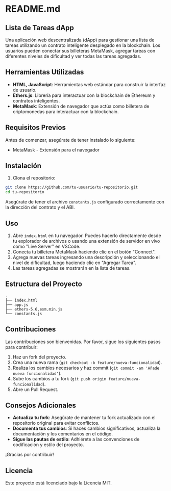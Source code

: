 # README.md

## Lista de Tareas dApp

Una aplicación web descentralizada (dApp) para gestionar una lista de tareas utilizando un contrato inteligente desplegado en la blockchain. Los usuarios pueden conectar sus billeteras MetaMask, agregar tareas con diferentes niveles de dificultad y ver todas las tareas agregadas.

## Herramientas Utilizadas

- **HTML, JavaScript**: Herramientas web estándar para construir la interfaz de usuario.
- **Ethers.js**: Librería para interactuar con la blockchain de Ethereum y contratos inteligentes.
- **MetaMask**: Extensión de navegador que actúa como billetera de criptomonedas para interactuar con la blockchain.

## Requisitos Previos

Antes de comenzar, asegúrate de tener instalado lo siguiente:

- MetaMask - Extensión para el navegador

## Instalación

1. Clona el repositorio:

```bash
git clone https://github.com/tu-usuario/tu-repositorio.git
cd tu-repositorio
```

Asegúrate de tener el archivo `constants.js` configurado correctamente con la dirección del contrato y el ABI.

## Uso

1. Abre `index.html` en tu navegador. Puedes hacerlo directamente desde tu explorador de archivos o usando una extensión de servidor en vivo como "Live Server" en VSCode.
2. Conecta tu billetera MetaMask haciendo clic en el botón "Connect".
3. Agrega nuevas tareas ingresando una descripción y seleccionando el nivel de dificultad, luego haciendo clic en "Agregar Tarea".
4. Las tareas agregadas se mostrarán en la lista de tareas.

## Estructura del Proyecto

```arduino
.
├── index.html
├── app.js
├── ethers-5.6.esm.min.js
└── constants.js
```

## Contribuciones

Las contribuciones son bienvenidas. Por favor, sigue los siguientes pasos para contribuir:

1. Haz un fork del proyecto.
2. Crea una nueva rama (`git checkout -b feature/nueva-funcionalidad`).
3. Realiza los cambios necesarios y haz commit (`git commit -am 'Añade nueva funcionalidad'`).
4. Sube los cambios a tu fork (`git push origin feature/nueva-funcionalidad`).
5. Abre un Pull Request.

## Consejos Adicionales

- **Actualiza tu fork**: Asegúrate de mantener tu fork actualizado con el repositorio original para evitar conflictos.
- **Documenta tus cambios**: Si haces cambios significativos, actualiza la documentación y los comentarios en el código.
- **Sigue las pautas de estilo**: Adhiérete a las convenciones de codificación y estilo del proyecto.

¡Gracias por contribuir!

## Licencia

Este proyecto está licenciado bajo la Licencia MIT.
